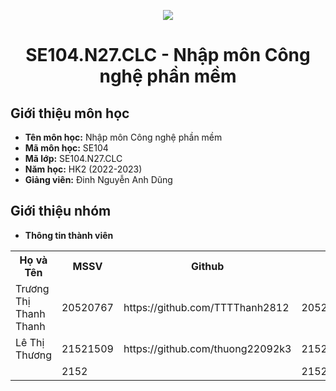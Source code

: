 <p align="center">
   <a href="https://www.uit.edu.vn/">
      <img src="https://i.imgur.com/WmMnSRt.png" border="none">
   </a>
</p>
<h1 align="center">
    SE104.N27.CLC - Nhập môn Công nghệ phần mềm
</h1>

<h2>
   Giới thiệu môn học   
</h2>

- **Tên môn học:** Nhập môn Công nghệ phần mềm 
- **Mã môn học:** SE104
- **Mã lớp:**  SE104.N27.CLC
- **Năm học:** HK2 (2022-2023)
- **Giảng viên:** Đinh Nguyễn Anh Dũng

<h2>
   Giới thiệu nhóm
</h2>

- **Thông tin thành viên** 

<table align="center">
      <tr>
       <th>Họ và Tên</th>
       <th>MSSV</th>
       <th>Github</th>
       <th>Email</th>
      </tr>
      <tr>
       <td>Trương Thị Thanh Thanh</td>
       <td>20520767</td>
       <td>https://github.com/TTTThanh2812</td>
       <td>20520767@gm.uit.edu.vn</td>  
      </tr>
      <tr>
       <td>Lê Thị Thương</td>
       <td>21521509</td>
       <td>https://github.com/thuong22092k3</td>
       <td>21521509@gm.uit.edu.vn</td>  
      </tr>
      <tr>
       <td></td>
       <td>2152</td>
       <td></td>
       <td>2152@gm.uit.edu.vn</td>  
      </tr>
</table>
